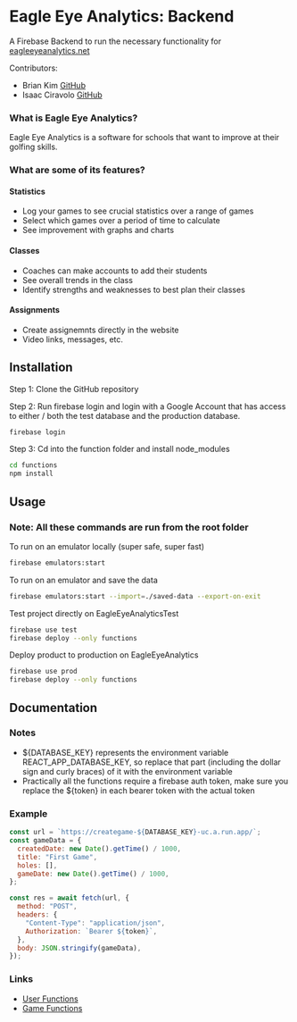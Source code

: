 # Eagle Eye Analytics: Backend

A Firebase Backend to run the necessary functionality for [eagleeyeanalytics.net](https://eagleeyeanalytics.net)

Contributors:

- Brian Kim [GitHub](https://github.com/briank1727)
- Isaac Ciravolo [GitHub](https://github.com/isaac-ciravolo)

### What is Eagle Eye Analytics?

Eagle Eye Analytics is a software for schools that want to improve at their golfing skills.

### What are some of its features?

#### Statistics

- Log your games to see crucial statistics over a range of games
- Select which games over a period of time to calculate
- See improvement with graphs and charts

#### Classes

- Coaches can make accounts to add their students
- See overall trends in the class
- Identify strengths and weaknesses to best plan their classes

#### Assignments

- Create assignemnts directly in the website
- Video links, messages, etc.

## Installation

Step 1: Clone the GitHub repository

Step 2: Run firebase login and login with a Google Account that has access to either / both the test database and the production database.

```sh
firebase login
```

Step 3: Cd into the function folder and install node_modules

```sh
cd functions
npm install
```

## Usage

### Note: All these commands are run from the root folder

To run on an emulator locally (super safe, super fast)

```sh
firebase emulators:start
```

To run on an emulator and save the data

```sh
firebase emulators:start --import=./saved-data --export-on-exit
```

Test project directly on EagleEyeAnalyticsTest

```sh
firebase use test
firebase deploy --only functions
```

Deploy product to production on EagleEyeAnalytics

```sh
firebase use prod
firebase deploy --only functions
```

## Documentation

### Notes

- ${DATABASE_KEY} represents the environment variable REACT_APP_DATABASE_KEY, so replace that part (including the dollar sign and curly braces) of it with the environment variable
- Practically all the functions require a firebase auth token, make sure you replace the ${token} in each bearer token with the actual token

### Example

```javascript
const url = `https://creategame-${DATABASE_KEY}-uc.a.run.app/`;
const gameData = {
  createdDate: new Date().getTime() / 1000,
  title: "First Game",
  holes: [],
  gameDate: new Date().getTime() / 1000,
};

const res = await fetch(url, {
  method: "POST",
  headers: {
    "Content-Type": "application/json",
    Authorization: `Bearer ${token}`,
  },
  body: JSON.stringify(gameData),
});
```

### Links

- [User Functions](user_functions.md)
- [Game Functions](game_functions.md)
